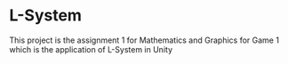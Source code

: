 # L-System
This project is the assignment 1 for Mathematics and Graphics for Game 1 which is the application of L-System in Unity
